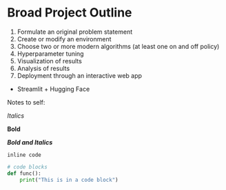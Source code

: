# Broad Project Outline

1. Formulate an original problem statement
2. Create or modify an environment
3. Choose two or more modern algorithms (at least one on and off policy)
4. Hyperparameter tuning
5. Visualization of results
6. Analysis of results
7. Deployment through an interactive web app
- Streamlit + Hugging Face



Notes to self:

*Italics*

**Bold**

***Bold and Italics***

`inline code`

```python
# code blocks
def func():
	print("This is in a code block")
```
